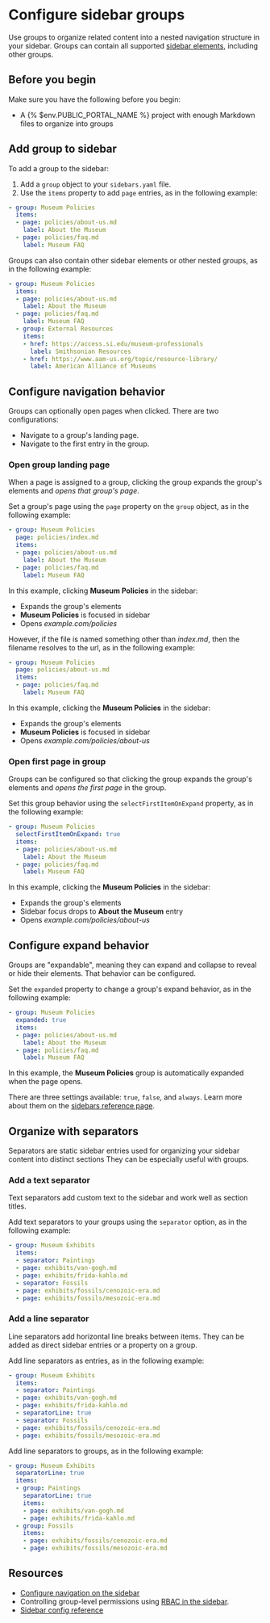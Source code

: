 # Configure sidebar groups

Use groups to organize related content into a nested navigation structure in your sidebar. Groups can contain all supported [sidebar elements](sidebar.md), including other groups.

## Before you begin

Make sure you have the following before you begin:

- A {% $env.PUBLIC_PORTAL_NAME %} project with enough Markdown files to organize into groups

## Add group to sidebar

To add a group to the sidebar:

1. Add a `group` object to your `sidebars.yaml` file.
2. Use the `items` property to add `page` entries, as in the following example:

```yaml {% title="sidebars.yaml" %}
- group: Museum Policies
  items:
  - page: policies/about-us.md
    label: About the Museum
  - page: policies/faq.md
    label: Museum FAQ
```

Groups can also contain other sidebar elements or other nested groups, as in the following example:

```yaml {% title="sidebars.yaml" %}
- group: Museum Policies
  items:
  - page: policies/about-us.md
    label: About the Museum
  - page: policies/faq.md
    label: Museum FAQ
  - group: External Resources
    items:
    - href: https://access.si.edu/museum-professionals
      label: Smithsonian Resources
    - href: https://www.aam-us.org/topic/resource-library/
      label: American Alliance of Museums
```

## Configure navigation behavior

Groups can optionally open pages when clicked. There are two configurations:
- Navigate to a group's landing page.
- Navigate to the first entry in the group.

### Open group landing page

When a page is assigned to a group, clicking the group expands the group's elements and *opens that group's page*.

Set a group's page using the `page` property on the `group` object, as in the following example:

```yaml {% title="sidebars.yaml" %}
- group: Museum Policies
  page: policies/index.md
  items:
  - page: policies/about-us.md
    label: About the Museum
  - page: policies/faq.md
    label: Museum FAQ
```

In this example, clicking **Museum Policies** in the sidebar:
- Expands the group's elements
- **Museum Policies** is focused in sidebar
- Opens _example.com/policies_

However, if the file is named something other than _index.md_, then the filename resolves to the url, as in the following example:

```yaml {% title="sidebars.yaml" %}
- group: Museum Policies
  page: policies/about-us.md
  items:
  - page: policies/faq.md
    label: Museum FAQ
```

In this example, clicking the **Museum Policies** in the sidebar:
- Expands the group's elements
- **Museum Policies** is focused in sidebar
- Opens _example.com/policies/about-us_

### Open first page in group

Groups can be configured so that clicking the group expands the group's elements and _opens the first page_ in the group.

Set this group behavior using the `selectFirstItemOnExpand` property, as in the following example:

```yaml {% title="sidebars.yaml" %}
- group: Museum Policies
  selectFirstItemOnExpand: true
  items:
  - page: policies/about-us.md
    label: About the Museum
  - page: policies/faq.md
    label: Museum FAQ
```

In this example, clicking the **Museum Policies** in the sidebar:
- Expands the group's elements
- Sidebar focus drops to **About the Museum** entry
- Opens _example.com/policies/about-us_

## Configure expand behavior

Groups are "expandable", meaning they can expand and collapse to reveal or hide their elements. That behavior can be configured.

Set the `expanded` property to change a group's expand behavior, as in the following example:

```yaml {% title="sidebars.yaml" %}
- group: Museum Policies
  expanded: true
  items:
  - page: policies/about-us.md
    label: About the Museum
  - page: policies/faq.md
    label: Museum FAQ
```

In this example, the **Museum Policies** group is automatically expanded when the page opens.

There are three settings available: `true`, `false`, and `always`. Learn more about them on the [sidebars reference page](./sidebars.md).

## Organize with separators

Separators are static sidebar entries used for organizing your sidebar content into distinct sections They can be especially useful with groups.

### Add a text separator

Text separators add custom text to the sidebar and work well as section titles.

Add text separators to your groups using the `separator` option, as in the following example:

```yaml {% title="sidebars.yaml" %}
- group: Museum Exhibits
  items:
  - separator: Paintings
  - page: exhibits/van-gogh.md
  - page: exhibits/frida-kahlo.md
  - separator: Fossils
  - page: exhibits/fossils/cenozoic-era.md
  - page: exhibits/fossils/mesozoic-era.md 
```

### Add a line separator

Line separators add horizontal line breaks between items. They can be added as direct sidebar entries or a property on a group.

Add line separators as entries, as in the following example:

```yaml {% title="sidebars.yaml" %}
- group: Museum Exhibits
  items:
  - separator: Paintings
  - page: exhibits/van-gogh.md
  - page: exhibits/frida-kahlo.md
  - separatorLine: true
  - separator: Fossils
  - page: exhibits/fossils/cenozoic-era.md
  - page: exhibits/fossils/mesozoic-era.md 
```

Add line separators to groups, as in the following example:

```yaml {% title="sidebars.yaml" %}
- group: Museum Exhibits
  separatorLine: true
  items:
  - group: Paintings
    separatorLine: true
    items: 
    - page: exhibits/van-gogh.md
    - page: exhibits/frida-kahlo.md
  - group: Fossils
    items:
    - page: exhibits/fossils/cenozoic-era.md
    - page: exhibits/fossils/mesozoic-era.md 
```

## Resources

* [Configure navigation on the sidebar](./sidebar.md)
* Controlling group-level permissions using [RBAC in the sidebar](../access/links-and-groups-permissions.md#in-the-sidebar).
* [Sidebar config reference](./sidebars.md)
